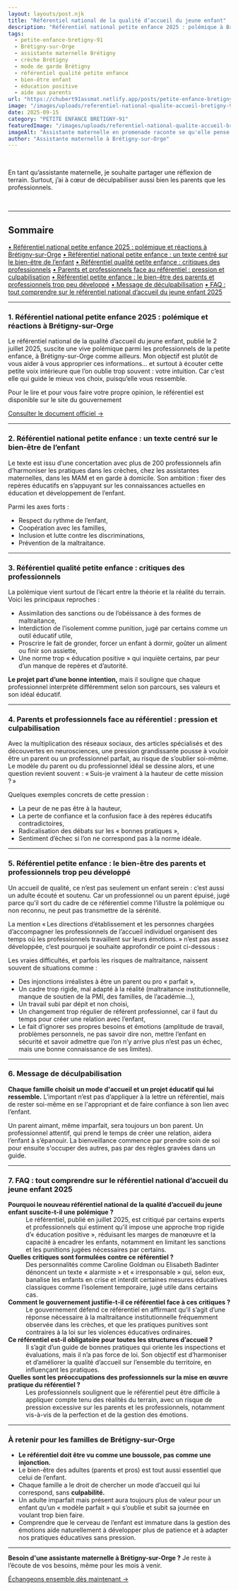 ```yaml
---
layout: layouts/post.njk
title: "Référentiel national de la qualité d’accueil du jeune enfant"
description: "Référentiel national petite enfance 2025 : polémique à Brétigny-sur-Orge. Analyse d’une assistante maternelle pour guider parents et pros sans culpabilité."
tags: 
  - petite-enfance-bretigny-91
  - Brétigny-sur-Orge
  - assistante maternelle Brétigny
  - crèche Brétigny
  - mode de garde Brétigny
  - référentiel qualité petite enfance
  - bien-être enfant
  - éducation positive
  - aide aux parents
url: "https://chubert91assmat.netlify.app/posts/petite-enfance-bretigny-91/polemique-referentiel-petite-enfance/"
image: "/images/uploads/referentiel-national-qualite-accueil-bretigny-91.jpg"
date: 2025-09-15
category: "PETITE ENFANCE BRETIGNY-91"
featuredImage: "/images/uploads/referentiel-national-qualite-accueil-bretigny-91.jpg"
imageAlt: "Assistante maternelle en promenade raconte se qu'elle pense du référentiel petite enfance à Brétigny-sur-Orge"
author: "Assistante maternelle à Brétigny-sur-Orge"
---
```


<br>

En tant qu’assistante maternelle, je souhaite partager une réflexion de terrain. Surtout, j’ai à cœur de déculpabiliser aussi bien les parents que les professionnels.

<br>

---

<div id="sommaire">
  <h2>Sommaire</h2>
  <a href="#polemique" class="styled-link-sommaire">• Référentiel national petite enfance 2025 : polémique et réactions à Brétigny-sur-Orge</a>
  <a href="#enfant" class="styled-link-sommaire">• Référentiel national petite enfance : un texte centré sur le bien-être de l’enfant</a>
  <a href="#critiques" class="styled-link-sommaire">• Référentiel qualité petite enfance : critiques des professionnels</a>
  <a href="#pression" class="styled-link-sommaire">• Parents et professionnels face au référentiel : pression et culpabilisation</a>
  <a href="#adulte" class="styled-link-sommaire">• Référentiel petite enfance : le bien-être des parents et professionnels trop peu développé</a>
  <a href="#deculpabilisation" class="styled-link-sommaire">• Message de déculpabilisation</a>
  <a href="#questions" class="styled-link-sommaire">• FAQ : tout comprendre sur le référentiel national d’accueil du jeune enfant 2025</a>
</div>

---


### **<span id="polemique">1. Référentiel national petite enfance 2025 : polémique et réactions à Brétigny-sur-Orge</span>** 

Le référentiel national de la qualité d’accueil du jeune enfant, publié le 2 juillet 2025, suscite une vive polémique parmi les professionnels de la petite enfance, à Brétigny-sur-Orge comme ailleurs. Mon objectif est plutôt de vous aider à vous approprier ces informations… et surtout à écouter cette petite voix intérieure que l’on oublie trop souvent : votre intuition. Car c’est elle qui guide le mieux vos choix, puisqu’elle vous ressemble.

Pour le lire et pour vous faire votre propre opinion, le référentiel est disponible sur le site du gouvernement

<div class="button-wrapper">
  <a href="https://solidarites.gouv.fr/sites/solidarite/files/2025-07/Referentiel-national-qualite-accueil-jeune-enfant-2025.pdf" target="_blank" class="btn btn-primary btn-article">Consulter le document officiel →</a>
</div>



---

### **<span id="enfant">2. Référentiel national petite enfance : un texte centré sur le bien-être de l’enfant</span>** 

Le texte est issu d’une concertation avec plus de 200 professionnels afin d’harmoniser les pratiques dans les crèches, chez les assistantes maternelles, dans les MAM et en garde à domicile.
Son ambition : fixer des repères éducatifs en s’appuyant sur les connaissances actuelles en éducation et développement de l’enfant.

Parmi les axes forts :

- Respect du rythme de l’enfant,
- Coopération avec les familles,
- Inclusion et lutte contre les discriminations,
- Prévention de la maltraitance.

---

### **<span id="critiques">3. Référentiel qualité petite enfance : critiques des professionnels</span>** 

La polémique vient surtout de l’écart entre la théorie et la réalité du terrain. Voici les principaux reproches :

- Assimilation des sanctions ou de l’obéissance à des formes de maltraitance,
- Interdiction de l’isolement comme punition, jugé par certains comme un outil éducatif utile,
- Proscrire le fait de gronder, forcer un enfant à dormir, goûter un aliment ou finir son assiette,
- Une norme trop « éducation positive » qui inquiète certains, par peur d’un manque de repères et d’autorité.

<div class="highlighted-note">
  <p><strong>Le projet part d’une bonne intention,</strong> 
mais il souligne que chaque professionnel interprète différemment selon son parcours, ses valeurs et son idéal éducatif.</p>
</div>


---

### **<span id="pression">4. Parents et professionnels face au référentiel : pression et culpabilisation</span>** 

Avec la multiplication des réseaux sociaux, des articles spécialisés et des découvertes en neurosciences, une pression grandissante pousse à vouloir être un parent ou un professionnel parfait, au risque de s’oublier soi-même. Le modèle du parent ou du professionnel idéal se dessine alors, et une question revient souvent : « Suis-je vraiment à la hauteur de cette mission ? »

Quelques exemples concrets de cette pression :

- La peur de ne pas être à la hauteur,
- La perte de confiance et la confusion face à des repères éducatifs contradictoires,
- Radicalisation des débats sur les « bonnes pratiques »,
- Sentiment d’échec si l’on ne correspond pas à la norme idéale.

---

### **<span id="adulte">5. Référentiel petite enfance : le bien-être des parents et professionnels trop peu développé</span>** 

Un accueil de qualité, ce n’est pas seulement un enfant serein : c’est aussi un adulte écouté et soutenu.
Car un professionnel ou un parent épuisé, jugé parce qu’il sort du cadre de ce référentiel comme l’illustre la polémique ou non reconnu, ne peut pas transmettre de la sérénité.

La mention « Les directions d’établissement et les personnes chargées d’accompagner les professionnels de l’accueil individuel organisent des temps où les professionnels travaillent sur leurs émotions. » n’est pas assez développée, c’est pourquoi je souhaite approfondir ce point ci-dessous :

Les vraies difficultés, et parfois les risques de maltraitance, naissent souvent de situations comme :

- Des injonctions irréalistes à être un parent ou pro « parfait »,
- Un cadre trop rigide, mal adapté à la réalité (maltraitance institutionnelle, manque de soutien de la PMI, des familles, de l’académie...),
- Un travail subi par dépit et non choisi,
- Un changement trop régulier de référent professionnel, car il faut du temps pour créer une relation avec l’enfant,
- Le fait d’ignorer ses propres besoins et émotions (amplitude de travail, problèmes personnels, ne pas savoir dire non, mettre l’enfant en sécurité et savoir admettre que l’on n’y arrive plus n’est pas un échec, mais une bonne connaissance de ses limites).

---

### **<span id="deculpabilisation">6. Message de déculpabilisation</span>** 

**Chaque famille choisit un mode d'accueil et un projet éducatif qui lui ressemble.**
L’important n’est pas d’appliquer à la lettre un référentiel, mais de rester soi-même en se l'appropriant et de faire confiance à son lien avec l’enfant.

Un parent aimant, même imparfait, sera toujours un bon parent.
Un professionnel attentif, qui prend le temps de créer une relation, aidera l’enfant à s’épanouir.
La bienveillance commence par prendre soin de soi pour ensuite s'occuper des autres, pas par des règles gravées dans un guide.

---

### **<span id="questions">7. FAQ : tout comprendre sur le référentiel national d’accueil du jeune enfant 2025</span>** 


<dl>
  <dt><strong>Pourquoi le nouveau référentiel national de la qualité d’accueil du jeune enfant suscite-t-il une polémique ?</strong></dt>
  <dd>Le référentiel, publié en juillet 2025, est critiqué par certains experts et professionnels qui estiment qu’il impose une approche trop rigide d’« éducation positive », réduisant les marges de manœuvre et la capacité à encadrer les enfants, notamment en limitant les sanctions et les punitions jugées nécessaires par certains.</dd>

  <dt><strong>Quelles critiques sont formulées contre ce référentiel ?</strong></dt>
  <dd>Des personnalités comme Caroline Goldman ou Elisabeth Badinter dénoncent un texte « alarmiste » et « irresponsable » qui, selon eux, banalise les enfants en crise et interdit certaines mesures éducatives classiques comme l’isolement temporaire, jugé utile dans certains cas.</dd>

  <dt><strong>Comment le gouvernement justifie-t-il ce référentiel face à ces critiques ?</strong></dt>
  <dd>Le gouvernement défend ce référentiel en affirmant qu’il s’agit d’une réponse nécessaire à la maltraitance institutionnelle fréquemment observée dans les crèches, et que les pratiques punitives sont contraires à la loi sur les violences éducatives ordinaires.</dd>

 <dt><strong>Ce référentiel est-il obligatoire pour toutes les structures d’accueil ?</strong></dt>
  <dd>Il s’agit d’un guide de bonnes pratiques qui oriente les inspections et évaluations, mais il n’a pas force de loi. Son objectif est d’harmoniser et d’améliorer la qualité d’accueil sur l’ensemble du territoire, en influençant les pratiques.</dd>

  <dt><strong>Quelles sont les préoccupations des professionnels sur la mise en œuvre pratique du référentiel ?</strong></dt>
  <dd>Les professionnels soulignent que le référentiel peut être difficile à appliquer compte tenu des réalités du terrain, avec un risque de pression excessive sur les parents et les professionnels, notamment vis-à-vis de la perfection et de la gestion des émotions.</dd>


</dl>
<script type="application/ld+json">
{
  "@context": "https://schema.org",
  "@type": "FAQPage",
  "mainEntity": [
    {
      "@type": "Question",
      "name": "Pourquoi le nouveau référentiel national de la qualité d’accueil du jeune enfant suscite-t-il une polémique ?",
      "acceptedAnswer": {
        "@type": "Answer",
        "text": "Le référentiel, publié en juillet 2025, est critiqué par certains experts et professionnels qui estiment qu’il impose une approche trop rigide d’« éducation positive », réduisant les marges de manœuvre et la capacité à encadrer les enfants, notamment en limitant les sanctions et les punitions jugées nécessaires par certains."
      }
    },
    {
      "@type": "Question",
      "name": "Quelles critiques sont formulées contre ce référentiel ?",
      "acceptedAnswer": {
        "@type": "Answer",
        "text": "Des personnalités comme Caroline Goldman ou Elisabeth Badinter dénoncent un texte « alarmiste » et « irresponsable » qui, selon eux, banalise les enfants en crise et interdit certaines mesures éducatives classiques comme l’isolement temporaire, jugé utile dans certains cas."
      }
    },
    {
      "@type": "Question",
      "name": "Comment le gouvernement justifie-t-il ce référentiel face à ces critiques ?",
      "acceptedAnswer": {
        "@type": "Answer",
        "text": "Le gouvernement défend ce référentiel en affirmant qu’il s’agit d’une réponse nécessaire à la maltraitance institutionnelle fréquemment observée dans les crèches, et que les pratiques punitives sont contraires à la loi sur les violences éducatives ordinaires."
      }
    },
    {
      "@type": "Question",
      "name": "Ce référentiel est-il obligatoire pour toutes les structures d’accueil ?",
      "acceptedAnswer": {
        "@type": "Answer",
        "text": "Il s’agit d’un guide de bonnes pratiques qui oriente les inspections et évaluations, mais il n’a pas force de loi. Son objectif est d’harmoniser et d’améliorer la qualité d’accueil sur l’ensemble du territoire, en influençant les pratiques."
      }
    },
    {
      "@type": "Question",
      "name": "Quelles sont les préoccupations des professionnels sur la mise en œuvre pratique du référentiel ?",
      "acceptedAnswer": {
        "@type": "Answer",
        "text": "Les professionnels soulignent que le référentiel peut être difficile à appliquer compte tenu des réalités du terrain, avec un risque de pression excessive sur les parents et les professionnels, notamment vis-à-vis de la perfection et de la gestion des émotions."
      }
    }
  ]
}
</script>


---

### **<span id="retenir">À retenir pour les familles de Brétigny-sur-Orge</span>** 

- **Le référentiel doit être vu comme une boussole, pas comme une injonction.**
- Le bien-être des adultes (parents et pros) est tout aussi essentiel que celui de l’enfant.
- Chaque famille a le droit de chercher un mode d’accueil qui lui correspond, sans **culpabilité.**
- Un adulte imparfait mais présent aura toujours plus de valeur pour un enfant qu’un « modèle parfait » qui s’oublie et subit sa journée en voulant trop bien faire.
- Comprendre que le cerveau de l’enfant est immature dans la gestion des émotions aide naturellement à développer plus de patience et à adapter nos pratiques éducatives sans pression.

---



<div class="highlighted-note">
  <p><strong>Besoin d'une assistante maternelle à Brétigny-sur-Orge ?</strong> Je reste à l’écoute de vos besoins, même pour les mois à venir.</p>
</div>

<div class="button-wrapper">
  <a href="https://chubert91assmat.netlify.app/contact/" target="_blank" class="btn btn-primary btn-article">Échangeons ensemble dès maintenant →</a>
</div>

